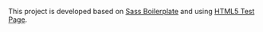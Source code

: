 This project is developed based on [Sass Boilerplate](https://github.com/HugoGiraudel/sass-boilerplate) and using [HTML5 Test Page](https://github.com/cbracco/html5-test-page).
